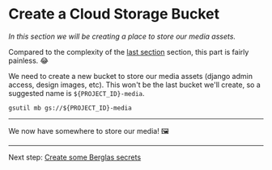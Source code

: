 # Create a Cloud Storage Bucket 

*In this section we will be creating a place to store our media assets.*

Compared to the complexity of the [last section](20-setup-sql.md) section, this part is fairly painless. 😂

We need to create a new bucket to store our media assets (django admin access, design images, etc). This won't be the last bucket we'll create, so a suggested name is `${PROJECT_ID}-media`.

```shell
gsutil mb gs://${PROJECT_ID}-media
```

---

We now have somewhere to store our media! 🖼

---

Next step: [Create some Berglas secrets](40-setup-secrets.md)